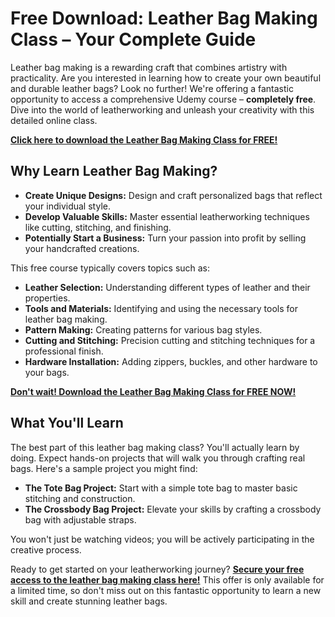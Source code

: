 # Free Download: Leather Bag Making Class – Your Complete Guide

Leather bag making is a rewarding craft that combines artistry with practicality. Are you interested in learning how to create your own beautiful and durable leather bags? Look no further! We're offering a fantastic opportunity to access a comprehensive Udemy course – **completely free**. Dive into the world of leatherworking and unleash your creativity with this detailed online class.

[**Click here to download the Leather Bag Making Class for FREE!**](https://udemywork.com/leather-bag-making-class)

## Why Learn Leather Bag Making?

*   **Create Unique Designs:** Design and craft personalized bags that reflect your individual style.
*   **Develop Valuable Skills:** Master essential leatherworking techniques like cutting, stitching, and finishing.
*   **Potentially Start a Business:** Turn your passion into profit by selling your handcrafted creations.

This free course typically covers topics such as:

*   **Leather Selection:** Understanding different types of leather and their properties.
*   **Tools and Materials:** Identifying and using the necessary tools for leather bag making.
*   **Pattern Making:** Creating patterns for various bag styles.
*   **Cutting and Stitching:** Precision cutting and stitching techniques for a professional finish.
*   **Hardware Installation:** Adding zippers, buckles, and other hardware to your bags.

[**Don't wait! Download the Leather Bag Making Class for FREE NOW!**](https://udemywork.com/leather-bag-making-class)

## What You'll Learn

The best part of this leather bag making class? You'll actually learn by doing. Expect hands-on projects that will walk you through crafting real bags. Here's a sample project you might find:

*   **The Tote Bag Project:** Start with a simple tote bag to master basic stitching and construction.
*   **The Crossbody Bag Project:** Elevate your skills by crafting a crossbody bag with adjustable straps.

You won't just be watching videos; you will be actively participating in the creative process.

Ready to get started on your leatherworking journey? **[Secure your free access to the leather bag making class here!](https://udemywork.com/leather-bag-making-class)** This offer is only available for a limited time, so don't miss out on this fantastic opportunity to learn a new skill and create stunning leather bags.
